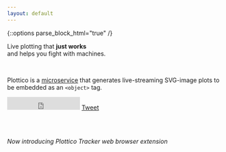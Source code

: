```yaml
---
layout: default
---
```


{::options parse_block_html="true" /}

Live plotting that **just works** <br/>and helps you fight with machines.

<br/><object data="https://plotti.co/random_sample" type="image/svg+xml" style="width: 570px; height: 190px;"/>

Plottico is a [microservice](https://en.wikipedia.org/wiki/Microservices) that generates live-streaming SVG-image plots to be embedded as an `<object>` tag.

<iframe src="https://ghbtns.com/github-btn.html?user=grandrew&amp;repo=plotti.co&amp;type=watch&amp;count=true&amp;size=large"
  allowtransparency="true" frameborder="0" scrolling="0" width="170" height="30"></iframe>

<div style="display: inline-block;" class="shares"><span class="shares"><a href="https://twitter.com/share" class="twitter-share-button" data-size="default" data-hashtags="plottico" style="display: inline-block;">Tweet</a></span>
</div>

<div class="shares" style="height: 31px; position: relative; top: -4px;">
<div class="fb-share-button" 
data-href="http://plotti.co" 
data-layout="button_count" style="display: inline-block;">
</div>
</div>

<br/>

*Now introducing Plottico Tracker web browser extension*

<object class="image_full" data="https://doc.plotti.co/tracker_intro.svg" type="image/svg+xml" style="overflow: visible; margin-left: -300px;"/>
<object class="image_mobile" data="https://doc.plotti.co/tracker_intro_mobile.svg" type="image/svg+xml" style="overflow: visible; margin-left: 0px;"/>

## Usage

### Including live image in your page

To include a live plot on your webpage, you just need to put in an SVG image:

~~~html
<object data="http://plotti.co/YOUR_HASH.svg" type="image/svg+xml"/>
~~~

where `YOUR_HASH.svg` is the hash you chose for your stream, `.svg` is optional. We will use it in the following example to feed the data.

here it is:

<object id="yhimg" data="https://plotti.co/YOUR_HASH/plot.svg" type="image/svg+xml" style="width: 400px; height: 100px;"></object>

You may also use a `<img src="http://plotti.co/YOUR_HASH.svg"/>` but in this case you won't get live updates, just a pre-cached plot with latest data.

### Feeding the data to the image programmatically

Just a simple GET to the same hash with an argument `d`:

~~~
http://plotti.co/YOUR_HASH.svg?d=<value>,<value>,...
~~~

You can try it by clicking here:

<a id="yhref" onclick="feed()">http://plotti.co/YOUR_HASH.svg?d=,,2</a>

### Feeding the data from external website

Use [Plottico Tracker Pro](https://chrome.google.com/webstore/detail/plottico-tracker-pro/hjfkpgknlchgabgfhknaedgodmnhieep) to send updates from websites to your favorite mission control dashboard using Chrome Web Browser.
No coding required.

<video width="600" height="420" autoplay loop>
  <source src="https://doc.plotti.co/plottico-mini.webm" type="video/webm" />
  <source src="https://doc.plotti.co/plottico-mini.mp4" type="video/mp4" />
  Your browser does not support the video tag.
</video>

### Get your data back

You can get latest submitted data by doing a GET to `https://plotti.co/YOUR_HASH/last`. Alternatively, you can use EventSource API directly to get the data in real-time, as it arrives. 
Here are [bash](https://doc.plotti.co/Bash-EventSource-API/) and [python](https://doc.plotti.co/Python-EventSource-API/) examples. It is extremely simple.

## Quick examples

### Server CPU load on plottico

~~~sh
#!/bin/sh
while true; do
wget -O /dev/null -q http://plotti.co/lock/plottycocpu?d=`mpstat -P ALL 1 1 | awk '/Average:/ && $2 ~ /[0-9]/ {print $3}' | sort -r -g | xargs | sed s/\ /,/g`\%cpuload
done
~~~

<img src="https://plotti.co/plottycocpu" style="width: 570px; height: 190px;"/>

### Bitcoin price

Fed using [Plottico Tracker Pro](https://chrome.google.com/webstore/detail/plottico-tracker-pro/hjfkpgknlchgabgfhknaedgodmnhieep) from [preev.com](http://preev.com) with 5-minute update interval.

<img src="https://plotti.co/1s2zHX59Wazn" style="width: 570px; height: 190px;"/>

### More examples

More examples like [linux network load](https://doc.plotti.co/Network-TX-Load-Linux/), [linux open sockets](https://doc.plotti.co/Established-Connections/) and many other integrations like [python feed](https://doc.plotti.co/Python-Snip/) - can be found in the plottico [copy-paste snippets portal](https://doc.plotti.co).

## Explanation

To feed some data into the stream, you just create a `GET` request of the following form:

~~~sh
$ wget "http://plotti.co/YOUR_HASH?d=1.5,3.6,7.8,mbps" -O /dev/null
~~~

the format of the request is 

~~~
?d=[value_blue],[value_red],...
~~~

Where each `[value_X]` is a separate line drawn on the plot. You may optionally append units as short string to the list or to any of the data values to show it as "y" axis units or just as a general message.

### Choosing size

You can specify image size that you want your SVG to advertise:

~~~html
<object data="https://plotti.co/YOUR_HASH/WIDTHxHEIGHT.svg" type="image/svg+xml"></object>
~~~

where `WIDTH` and `HEIGHT` are width and height of the image respectively. Using a specified size makes any styling in the embedding document unnessessary.

### Choosing color

The microservice supports up to 9 inputs, each can be omitted at any time and each has its own color:

~~~css
.src0 { stroke: #5DA5DA; /* (blue) */   }
.src1 { stroke: #F15854; /* (red) */    }
.src2 { stroke: #DECF3F; /* (yellow) */ }
.src3 { stroke: #B276B2; /* (purple) */ }
.src4 { stroke: #B2912F; /* (brown) */  }
.src5 { stroke: #F17CB0; /* (pink) */   }
.src6 { stroke: #60BD68; /* (green) */  }
.src7 { stroke: #FAA43A; /* (orange) */ }
.src8 { stroke: #4D4D4D; /* (gray) */   }
~~~

for example, to use color `green` you only provide the 7th input: <a id="yhref2" onclick="feed2()">http://plotti.co/YOUR_HASH?d=,,,,,,1.0</a>

### No OBJECT tag

There are cases where the environment that you use does support images in documents but does not support `object` tags. In case you are allowed to add javascript to documents, [here](https://doc.plotti.co/Convert-IMG-to-OBJECT/) is the snippet that will convert all relevant `<img>` tags to `<object>`. You can also embed as `iframe` with the same result.

## Security

### Locking the single feeder

If you want to lock a single host IP address as a feeder of the data so that no other IP can send to your hash - you can use the path `http://plotti.co/lock/YOUR_HASH?d=1,2,3`. After executing this request the sender will be locked for this hash. The hash locks get dropped eventually, so keep using this address to continue holding the lock.

Alternatively, plottico supports `&k=KEY` request parameter to lock to specified key. Use as `wget -q -O /dev/null "http://plotti.co/YOUR_HASH?d=1,2,3&k=YOUR_KEY"`.

For all the requests I recommend using encrypted connection using HTTPS.

## Limitations

- Your cached data will be deleted after about 1 day of idling (no updates or views)
- The server will drop IP address locks on restart
- There are some known bugs in [plottico](https://github.com/grandrew/plotti.co/issues) and in [tracker](https://github.com/grandrew/plotticotrack/issues)

## Terms of service and privacy

The service is provided as-is. However we use our best efforts to make sure the service delivers best possible response times.
By using Plottico Tracker Pro you agree to be responsible for any damages to third parties in case of violating their licenses.

There are currenlty no plans to collect any personal information.

These terms are subject to change. Please follow me on [twitter](http://twitter.com/andrew_vrayo) to be notified of any planned changes.

## Pricing

[Plotti.co microservice](https://plotti.co) and [Plotti.co Tracker Pro](https://chrome.google.com/webstore/detail/plottico-tracker-pro/hjfkpgknlchgabgfhknaedgodmnhieep) chrome extension are free of charge; but if you like it and want to continue using on a regular basis please consider donating to support development and service uptime.

<a class="coinbase-button" data-code="d38bfd90da7cddefacb5eb3929f8a53c" data-button-style="donation_large" href="https://www.coinbase.com/checkouts/d38bfd90da7cddefacb5eb3929f8a53c">Donate Bitcoins</a><script src="https://www.coinbase.com/assets/button.js" type="text/javascript"></script>

## Author

Andrew Gryaznov ([in](https://www.linkedin.com/in/grandrew)/[GitHub](http://github.com/grandrew)/[Twitter](http://twitter.com/andrew_vrayo)).

![Andrew Gryaznov](https://en.gravatar.com/avatar/c0d7a528fe5e44aad0d1e81e8080db37.jpg?s=200)

You can send any feedback and suggestions to [ag@vrayo.com](mailto:ag@vrayo.com)

### License

[AGPLv3 License](http://www.gnu.org/licenses/agpl-3.0.en.html) for the [microservice](https://github.com/grandrew/plotti.co) and [GPLv3 License](http://www.gnu.org/licenses/gpl-3.0.en.html) for the [tracker](https://github.com/grandrew/plotticotrack).

<a href="https://github.com/grandrew/plotti.co" class="github-corner"><svg width="80" height="80" viewBox="0 0 250 250" style="fill:#151513; color:#fff; position: absolute; top: 0; border: 0; right: 0;"><path d="M0,0 L115,115 L130,115 L142,142 L250,250 L250,0 Z"></path><path d="M128.3,109.0 C113.8,99.7 119.0,89.6 119.0,89.6 C122.0,82.7 120.5,78.6 120.5,78.6 C119.2,72.0 123.4,76.3 123.4,76.3 C127.3,80.9 125.5,87.3 125.5,87.3 C122.9,97.6 130.6,101.9 134.4,103.2" fill="currentColor" style="transform-origin: 130px 106px;" class="octo-arm"></path><path d="M115.0,115.0 C114.9,115.1 118.7,116.5 119.8,115.4 L133.7,101.6 C136.9,99.2 139.9,98.4 142.2,98.6 C133.8,88.0 127.5,74.4 143.8,58.0 C148.5,53.4 154.0,51.2 159.7,51.0 C160.3,49.4 163.2,43.6 171.4,40.1 C171.4,40.1 176.1,42.5 178.8,56.2 C183.1,58.6 187.2,61.8 190.9,65.4 C194.5,69.0 197.7,73.2 200.1,77.6 C213.8,80.2 216.3,84.9 216.3,84.9 C212.7,93.1 206.9,96.0 205.4,96.6 C205.1,102.4 203.0,107.8 198.3,112.5 C181.9,128.9 168.3,122.5 157.7,114.1 C157.9,116.9 156.7,120.9 152.7,124.9 L141.0,136.5 C139.8,137.7 141.6,141.9 141.8,141.8 Z" fill="currentColor" class="octo-body"></path></svg></a><style>.github-corner:hover .octo-arm{animation:octocat-wave 560ms ease-in-out}@keyframes octocat-wave{0%,100%{transform:rotate(0)}20%,60%{transform:rotate(-25deg)}40%,80%{transform:rotate(10deg)}}@media (max-width:500px){.github-corner:hover .octo-arm{animation:none}.github-corner .octo-arm{animation:octocat-wave 560ms ease-in-out}}</style>

<script>
my_hash=Math.random()*100000000;
// document.getElementById("live1").setAttribute("data", "https://plotti.co/"+my_hash+"/plot.svg");
y1=0
y2=0
y3=0
function pushData() {
    y1+=Math.random()*2-1;
    y2+=Math.random()*2-1;
    y3+=Math.random()*2-1;
    if(y1<0)y1=0;
    if(y2<0)y2=0;
    if(y3<0)y3=0;
    var myImage = new Image(1, 1);
    myImage.src = "https://plotti.co/"+my_hash+"?d="+y1+"rand,"+y2+","+y3;
    //console.log(myImage);
}
function makeid()
{
    var text = "";
    var possible = "ABCDEFGHIJKLMNOPQRSTUVWXYZabcdefghijklmnopqrstuvwxyz0123456789";

    for( var i=0; i < 6; i++ )
        text += possible.charAt(Math.floor(Math.random() * possible.length));

    return text;
}
YH = makeid();

document.getElementById("yhimg").setAttribute("data", "https://plotti.co/"+YH+"/plot.svg");
document.getElementById("yhref").innerHTML="http://plotti.co/"+YH+".svg?d=,,2";
document.getElementById("yhref2").innerHTML="http://plotti.co/"+YH+".svg?d=,,,,,,1.0";
function feed() {
    var myImage = new Image(1, 1);
    myImage.src = "https://plotti.co/"+YH+"?d=,,2&h="+makeid();
    //console.log(myImage);
    return false;
}

function feed2() {
    var myImage = new Image(1, 1);
    myImage.src = "https://plotti.co/"+YH+"?d=,,,,,,1.0&h="+makeid();
    //console.log(myImage);
    return false;
}

$(".s").each(function () {
    $(this).html( $(this).html().replace("YOUR_HASH", YH) );
});

$(".highlighter-rouge").each(function () {
    $(this).html( $(this).html().replace("YOUR_HASH", YH) );
});

window.addEventListener("load", function load(event) {
    window.removeEventListener("load", load, false);
    setInterval(function() { var limg = document.getElementsByTagName("IMG");
    var r = new RegExp("^(http:|https:|)\/\/plotti.co");
    for(var il=0; il<limg.length; il++) {
        var s = limg[il].getAttribute("src"); if(r.test(s)) {
            var p = limg[il].parentNode; var st = limg[il].getAttribute("style");
            var cl = limg[il].getAttribute("class");
            var o = document.createElement("object");
            o.setAttribute("data", s); o.setAttribute("type", "image/svg+xml");
            o.setAttribute("class", cl); o.setAttribute("style", st);
            p.replaceChild(o,limg[il]);}}}, 1000); },false);

//setInterval(pushData, 300);
</script>

<script>
  (function(i,s,o,g,r,a,m){i['GoogleAnalyticsObject']=r;i[r]=i[r]||function(){
  (i[r].q=i[r].q||[]).push(arguments)},i[r].l=1*new Date();a=s.createElement(o),
  m=s.getElementsByTagName(o)[0];a.async=1;a.src=g;m.parentNode.insertBefore(a,m)
  })(window,document,'script','//www.google-analytics.com/analytics.js','ga');

  ga('create', 'UA-75121462-1', 'auto');
  ga('send', 'pageview');

</script>
<div id="fb-root"></div>
<script>(function(d, s, id) {
var js, fjs = d.getElementsByTagName(s)[0];
if (d.getElementById(id)) return;
js = d.createElement(s); js.id = id;
js.src = "//connect.facebook.net/en_US/all.js#xfbml=1";
fjs.parentNode.insertBefore(js, fjs);
}(document, 'script', 'facebook-jssdk'));</script>
